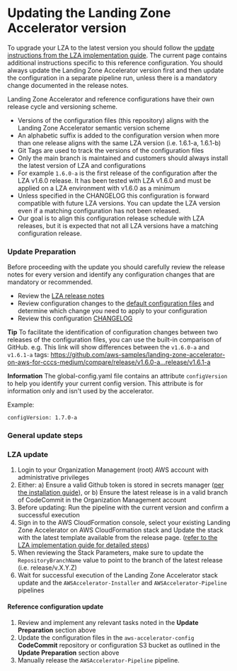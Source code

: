 # Updating the Landing Zone Accelerator version

To upgrade your LZA to the latest version you should follow the [update instructions from the LZA implementation guide](https://docs.aws.amazon.com/solutions/latest/landing-zone-accelerator-on-aws/update-the-solution.html). The current page contains additional instructions specific to this reference configuration. You should always update the Landing Zone Accelerator version first and then update the configuration in a separate pipeline run, unless there is a mandatory change documented in the release notes.

Landing Zone Accelerator and reference configurations have their own release cycle and versioning scheme.
- Versions of the configuration files (this repository) aligns with the Landing Zone Accelerator semantic version scheme
- An alphabetic suffix is added to the configuration version when more than one release aligns with the same LZA version (i.e. 1.6.1-a, 1.6.1-b)
- Git Tags are used to track the versions of the configuration files
- Only the main branch is maintained and customers should always install the latest version of LZA and configurations
- For example `1.6.0-a` is the first release of the configuration after the LZA v1.6.0 release. It has been tested with LZA v1.6.0 and must be applied on a LZA environment with v1.6.0 as a minimum
- Unless specified in the CHANGELOG this configuration is forward compatible with future LZA versions. You can update the LZA version even if a matching configuration has not been released.
- Our goal is to align this configuration release schedule with LZA releases, but it is expected that not all LZA versions have a matching configuration release.

### Update Preparation

Before proceeding with the update you should carefully review the release notes for every version and identify any configuration changes that are mandatory or recommended.

- Review the [LZA release notes](https://github.com/awslabs/landing-zone-accelerator-on-aws/releases)
- Review configuration changes to the [default configuration files](./config/) and determine which change you need to apply to your configuration
- Review this configuration [CHANGELOG](CHANGELOG.md)

**Tip** To facilitate the identification of configuration changes between two releases of the configuration files, you can use the built-in comparison of GitHub. e.g. This link will show differences between the `v1.6.0-a` and `v1.6.1-a` tags: https://github.com/aws-samples/landing-zone-accelerator-on-aws-for-cccs-medium/compare/release/v1.6.0-a...release/v1.6.1-a

**Information** The global-config.yaml file contains an attribute `configVersion` to help you identify your current config version. This attribute is for information only and isn't used by the accelerator.

Example:
```
configVersion: 1.7.0-a
```

### General update steps

### LZA update
1. Login to your Organization Management (root) AWS account with administrative privileges
2. Either: a) Ensure a valid Github token is stored in secrets manager ([per the installation guide](https://docs.aws.amazon.com/solutions/latest/landing-zone-accelerator-on-aws/prerequisites.html#create-a-github-personal-access-token-and-store-in-secrets-manager)), or b) Ensure the latest release is in a valid branch of CodeCommit in the Organization Management account
3. Before updating: Run the pipeline with the current version and confirm a successful execution
4. Sign in to the AWS CloudFormation console, select your existing Landing Zone Accelerator on AWS CloudFormation stack and Update the stack with the latest template available from the release page. ([refer to the LZA implementation guide for detailed steps](https://docs.aws.amazon.com/solutions/latest/landing-zone-accelerator-on-aws/update-the-solution.html))
4. When reviewing the Stack Parameters, make sure to update the `RepositoryBranchName` value to point to the branch of the latest release (i.e. release/v.X.Y.Z)
5. Wait for successful execution of the Landing Zone Accelerator stack update and the `AWSAccelerator-Installer` and `AWSAccelerator-Pipeline` pipelines

#### Reference configuration update
1. Review and implement any relevant tasks noted in the **Update Preparation** section above
2. Update the configuration files in the `aws-accelerator-config` **CodeCommit** repository or configuration S3 bucket as outlined in the **Update Preparation** section above
3. Manually release the `AWSAccelerator-Pipeline` pipeline.